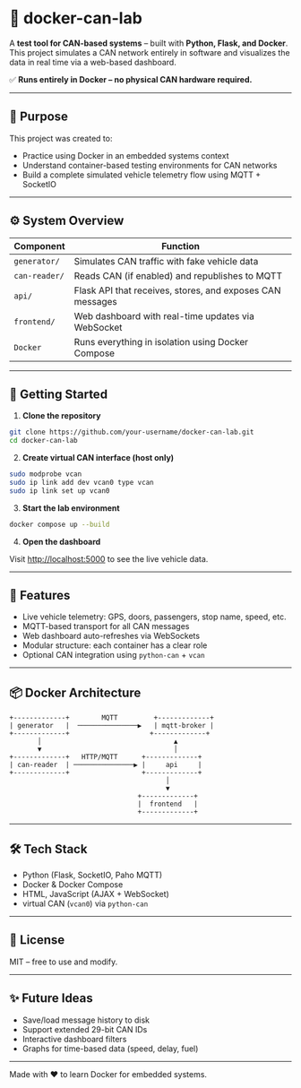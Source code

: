 # 🚐 docker-can-lab

A **test tool for CAN-based systems** – built with **Python, Flask, and Docker**.  
This project simulates a CAN network entirely in software and visualizes the data in real time via a web-based dashboard.

✅ **Runs entirely in Docker – no physical CAN hardware required.**

---

## 🎯 Purpose

This project was created to:
- Practice using Docker in an embedded systems context
- Understand container-based testing environments for CAN networks
- Build a complete simulated vehicle telemetry flow using MQTT + SocketIO

---

## ⚙️ System Overview

| Component     | Function                                                  |
|---------------|-----------------------------------------------------------|
| `generator/`  | Simulates CAN traffic with fake vehicle data              |
| `can-reader/` | Reads CAN (if enabled) and republishes to MQTT            |
| `api/`        | Flask API that receives, stores, and exposes CAN messages |
| `frontend/`   | Web dashboard with real-time updates via WebSocket        |
| `Docker`      | Runs everything in isolation using Docker Compose         |

---

## 🚀 Getting Started

1. **Clone the repository**
```bash
git clone https://github.com/your-username/docker-can-lab.git
cd docker-can-lab
```

2. **Create virtual CAN interface (host only)**
```bash
sudo modprobe vcan
sudo ip link add dev vcan0 type vcan
sudo ip link set up vcan0
```

3. **Start the lab environment**
```bash
docker compose up --build
```

4. **Open the dashboard**

Visit [http://localhost:5000](http://localhost:5000) to see the live vehicle data.

---

## 🧪 Features

- Live vehicle telemetry: GPS, doors, passengers, stop name, speed, etc.
- MQTT-based transport for all CAN messages
- Web dashboard auto-refreshes via WebSockets
- Modular structure: each container has a clear role
- Optional CAN integration using `python-can` + `vcan`

---

## 📦 Docker Architecture

```
+-------------+        MQTT         +-------------+
| generator   |  ───────────────▶   | mqtt-broker |
+-------------+                    +-------------+
       │                                 ▲
       ▼                                 │
+-------------+   HTTP/MQTT      +-------------+
| can-reader  | ───────────────▶ |     api     |
+-------------+                  +-------------+
                                       │
                                       ▼
                                +-------------+
                                |  frontend   |
                                +-------------+
```

---

## 🛠️ Tech Stack

- Python (Flask, SocketIO, Paho MQTT)
- Docker & Docker Compose
- HTML, JavaScript (AJAX + WebSocket)
- virtual CAN (`vcan0`) via `python-can`

---

## 📜 License

MIT – free to use and modify.

---

## ✨ Future Ideas

- Save/load message history to disk
- Support extended 29-bit CAN IDs
- Interactive dashboard filters
- Graphs for time-based data (speed, delay, fuel)

---

Made with ❤️ to learn Docker for embedded systems.
